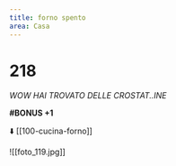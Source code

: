 ```yaml
---
title: forno spento
area: Casa
---
```

# 218
_WOW HAI TROVATO DELLE CROSTAT..INE_

**#BONUS +1**

⬇️ [[100-cucina-forno]]

![[foto_119.jpg]]